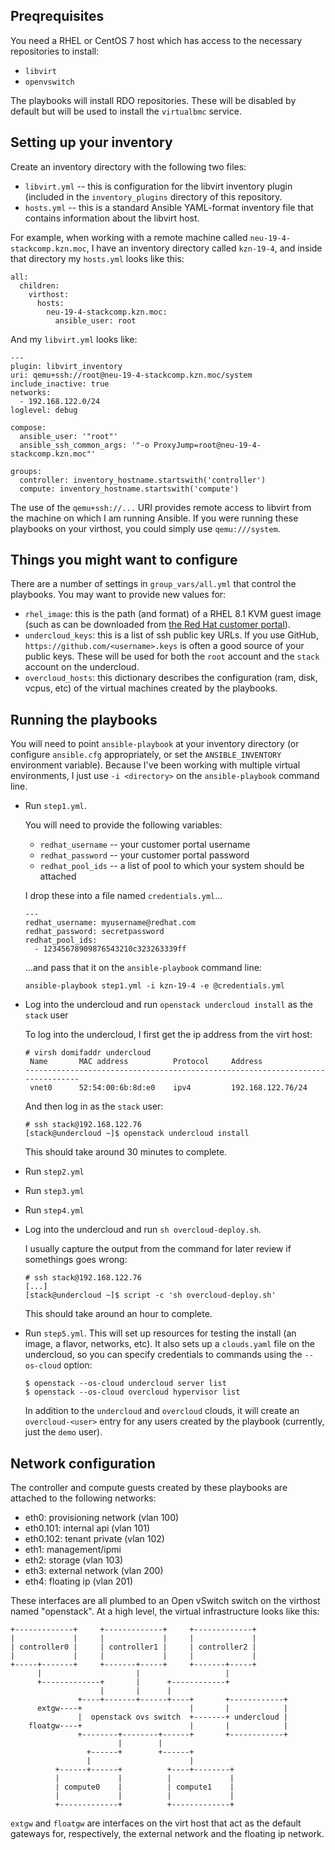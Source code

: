 ## Preqrequisites

You need a RHEL or CentOS 7 host which has access to the necessary repositories to install:

- `libvirt`
- `openvswitch`

The playbooks will install RDO repositories. These will be disabled by default but will be used to install the `virtualbmc` service.

## Setting up your inventory

Create an inventory directory with the following two files:

- `libvirt.yml` -- this is configuration for the libvirt inventory plugin (included in the `inventory_plugins` directory of this repository.
- `hosts.yml` -- this is a standard Ansible YAML-format inventory file that contains information about the libvirt host.

For example, when working with a remote machine called `neu-19-4-stackcomp.kzn.moc`, I have an inventory directory called `kzn-19-4`, and inside that directory my `hosts.yml` looks like this:

```
all:
  children:
    virthost:
      hosts:
        neu-19-4-stackcomp.kzn.moc:
          ansible_user: root
```

And my `libvirt.yml` looks like:

```
---
plugin: libvirt_inventory
uri: qemu+ssh://root@neu-19-4-stackcomp.kzn.moc/system
include_inactive: true
networks:
  - 192.168.122.0/24
loglevel: debug

compose:
  ansible_user: '"root"'
  ansible_ssh_common_args: '"-o ProxyJump=root@neu-19-4-stackcomp.kzn.moc"'

groups:
  controller: inventory_hostname.startswith('controller')
  compute: inventory_hostname.startswith('compute')
```

The use of the `qemu+ssh://...` URI provides remote access to libvirt from the machine on which I am running Ansible. If you were running these playbooks on your virthost, you could simply use `qemu:///system`.

## Things you might want to configure

There are a number of settings in `group_vars/all.yml` that control the playbooks. You may want to provide new values for:

- `rhel_image`: this is the path (and format) of a RHEL 8.1 KVM guest image (such as can be downloaded from [the Red Hat customer portal][portal]).
- `undercloud_keys`: this is a list of ssh public key URLs. If you use GitHub, `https://github.com/<username>.keys` is often a good source of your public keys. These will be used for both the `root` account and the `stack` account on the undercloud.
- `overcloud_hosts`: this dictionary describes the configuration (ram, disk, vcpus, etc) of the virtual machines created by the playbooks.

[portal]: https://access.redhat.com/downloads/content/479/ver=/rhel---8/8.1/x86_64/product-software

## Running the playbooks

You will need to point `ansible-playbook` at your inventory directory (or configure `ansible.cfg` appropriately, or set the `ANSIBLE_INVENTORY` environment variable). Because I've been working with multiple virtual environments, I just use `-i <directory>` on the `ansible-playbook` command line.

- Run `step1.yml`.

  You will need to provide the following variables:

  - `redhat_username` -- your customer portal username
  - `redhat_password` -- your customer portal password
  - `redhat_pool_ids` -- a list of pool to which your system should be attached

  I drop these into a file named `credentials.yml`...

  ```
  ---
  redhat_username: myusername@redhat.com
  redhat_password: secretpassword
  redhat_pool_ids:
    - 12345678909876543210c323263339ff
  ```

  ...and pass that it on the `ansible-playbook` command line:

  ```
  ansible-playbook step1.yml -i kzn-19-4 -e @credentials.yml
  ```

- Log into the undercloud and run `openstack undercloud install` as the `stack` user

  To log into the undercloud, I first get the ip address from the virt host:

  ```
  # virsh domifaddr undercloud
   Name       MAC address          Protocol     Address
  -------------------------------------------------------------------------------
   vnet0      52:54:00:6b:8d:e0    ipv4         192.168.122.76/24
  ```

  And then log in as the `stack` user:

  ```
  # ssh stack@192.168.122.76
  [stack@undercloud ~]$ openstack undercloud install
  ```

  This should take around 30 minutes to complete.

- Run `step2.yml`
- Run `step3.yml`
- Run `step4.yml`
- Log into the undercloud and run `sh overcloud-deploy.sh`.

  I usually capture the output from the command for later review if somethings goes wrong:

  ```
  # ssh stack@192.168.122.76
  [...]
  [stack@undercloud ~]$ script -c 'sh overcloud-deploy.sh'
  ```

  This should take around an hour to complete.

- Run `step5.yml`. This will set up resources for testing the install (an image, a flavor, networks, etc). It also sets up a `clouds.yaml` file on the undercloud, so  you can specify credentials to commands using the `--os-cloud` option:

  ```
  $ openstack --os-cloud undercloud server list
  $ openstack --os-cloud overcloud hypervisor list
  ```

  In addition to the `undercloud` and `overcloud` clouds, it will create an `overcloud-<user>` entry for any users created by the playbook (currently, just the `demo` user).

## Network configuration

The controller and compute guests created by these playbooks are attached to the following networks:

- eth0: provisioning network (vlan 100)
- eth0.101: internal api (vlan 101)
- eth0.102: tenant private (vlan 102)
- eth1: management/ipmi
- eth2: storage (vlan 103)
- eth3: external network (vlan 200)
- eth4: floating ip (vlan 201)

These interfaces are all plumbed to an Open vSwitch switch on the virthost named "openstack". At a high level, the virtual infrastructure looks like this:

```
+-------------+     +-------------+     +-------------+
|             |     |             |     |             |
| controller0 |     | controller1 |     | controller2 |
|             |     |             |     |             |
+-----+-------+     +-------+-----+     +-------+-----+
      |                     |                   |
      +-------------+       |      +------------+
                    |       |      |
               +----+-------+------+----+       +------------+
      extgw----+                        |       |            |
               |  openstack ovs switch  +-------+ undercloud |
    floatgw----+                        |       |            |
               +--------+--------+------+       +------------+
                        |        |
                 +------+        +------+
                 |                      |
          +------+------+          +----+--------+
          |             |          |             |
          | compute0    |          | compute1    |
          |             |          |             |
          +-------------+          +-------------+
```

`extgw` and `floatgw` are interfaces on the virt host that act as the default gateways for, respectively, the external network and the floating ip network.
